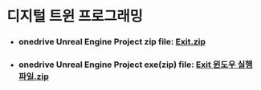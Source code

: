 # 디지털 트윈 프로그래밍

- ### onedrive Unreal Engine Project zip file: [Exit.zip](https://1drv.ms/u/s!AqYjAcj1n44ri9g7pCe0ADfvWKq1ZQ?e=OYx8jQ)
- ### onedrive Unreal Engine Project exe(zip) file: [Exit 윈도우 실행파일.zip](https://1drv.ms/u/s!AqYjAcj1n44ri9g6TFE1KuRl7RKxKw?e=qqADBd)

